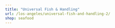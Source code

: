 ```yaml
---
title: "Universal Fish & Handling"
url: /los-angeles/universal-fish-and-handling-2/
shop: seafood
---
```

